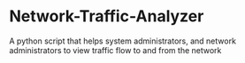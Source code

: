 # Network-Traffic-Analyzer
A python script that helps system administrators, and network administrators to view traffic flow to and from the network
